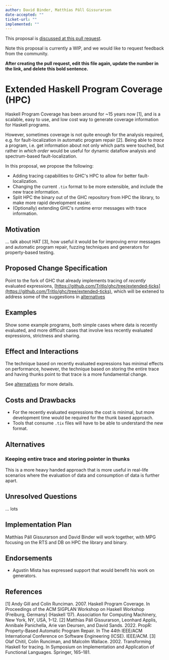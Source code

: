 ```yaml
---
author: David Binder, Matthías Páll Gissurarson
date-accepted: ""
ticket-url: ""
implemented: ""
---
```


This proposal is [discussed at this pull request](<https://github.com/ghc-proposals/ghc-proposals/pull/539>).

Note this proposal is currently a WIP, and we would like to request feedback from the community.

**After creating the pull request, edit this file again, update the number in
the link, and delete this bold sentence.**

# Extended Haskell Program Coverage (HPC)

Haskell Program Coverage has been around for ~15 years now [1], and is a 
scalable, easy to use, and low cost way to generate coverage information
for Haskell programs.

However, sometimes coverage is not quite enough for the analysis required,
e.g. for fault-localization in automatic program repair [2]. Being able
to *trace* a program, i.e. get information about not only which parts
were touched, but rather in *which order* would be useful for dynamic
dataflow analysis and spectrum-based fault-localization.

In this proposal, we propose the following:
 + Adding tracing capabilities to GHC's HPC to allow for better fault-localization.
 + Changing the current `.tix` format to be more extensible, and include the
   new trace information.
 + Split HPC the binary out of the GHC repository from HPC the library, to make
   more rapid development easier.
 + (Optionally) extending GHC's runtime error messages with trace information.


## Motivation

... talk about HAT [3], how useful it would be for improving error messages
and automatic program repair, fuzzing techniques and generators for property-based
testing.


## Proposed Change Specification

Point to the fork of GHC that already implements tracing of *recently* evaluated expressions,
[https://github.com/Tritlo/ghc/tree/extended-ticks](https://github.com/Tritlo/ghc/tree/extended-ticks),
which will be extened to address some of the suggestions in [alternatives](#alternatives)


## Examples


Show some example programs, both simple cases where data is recently evaluated,
and more difficult cases that involve less recently evaluated expressions,
strictness and sharing.

## Effect and Interactions

The technique based on recently evaluated expressions has minimal effects
on performance, however, the technique based on storing the entire trace
and having thunks point to that trace is a more fundamental change.

See [alternatives](#alternatives) for more details.


## Costs and Drawbacks

+ For the recently evaluated expressions the cost is minimal,
  but more development time would be required for the thunk
  based approach.
+ Tools that consume `.tix` files will have to be able to
  understand the new format.


## Alternatives

### Keeping entire trace and storing pointer in thunks

This is a more heavy handed approach that is more useful
in real-life scenarios where the evaluation of data and
consumption of data is further apart. 


## Unresolved Questions

... lots


## Implementation Plan

Matthías Páll Gissurarson and David Binder will work together,
with MPG focusing on the RTS and DB on HPC the library and binary.

## Endorsements

+ Agustín Mista has expressed support that would benefit his work on generators.


## References

[1] Andy Gill and Colin Runciman. 2007. Haskell Program Coverage. In Proceedings of the ACM SIGPLAN Workshop on Haskell Workshop (Freiburg, Germany) (Haskell ’07). Association for Computing Machinery, New York, NY, USA, 1–12. 
[2] Matthías Páll Gissurarson, Leonhard Applis, Annibale Panichella, Arie van Deursen, and David Sands. 2022. PropR: Property-Based Automatic Program Repair. In The 44th IEEE/ACM International Conference on Software Engineering (ICSE). IEEE/ACM.
[3] Olaf Chitil, Colin Runciman, and Malcolm Wallace. 2002. Transforming Haskell for tracing. In Symposium on Implementation and Application of Functional Languages. Springer, 165–181.

